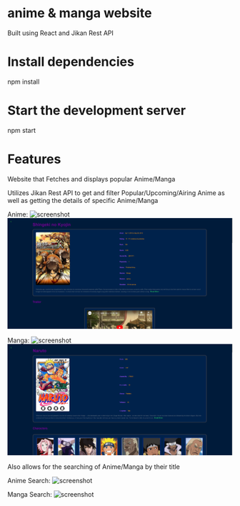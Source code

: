 
# anime & manga website
Built using React and Jikan Rest API

# Install dependencies
npm install

# Start the development server
npm start

# Features
Website that Fetches and displays popular Anime/Manga

Utilizes Jikan Rest API to get and filter Popular/Upcoming/Airing Anime as well as getting the details of specific Anime/Manga

Anime:
![screenshot](AnimeMangaWebsiteScreenShot1.png)
![screenshot](AnimeMangaWebsiteScreenShot5.png)

Manga:
![screenshot](AnimeMangaWebsiteScreenShot2.png)
![screenshot](AnimeMangaWebsiteScreenShot6.png)

Also allows for the searching of Anime/Manga by their title

Anime Search:
![screenshot](AnimeMangaWebsiteScreenShot3.png)

Manga Search:
![screenshot](AnimeMangaWebsiteScreenShot4.png)
